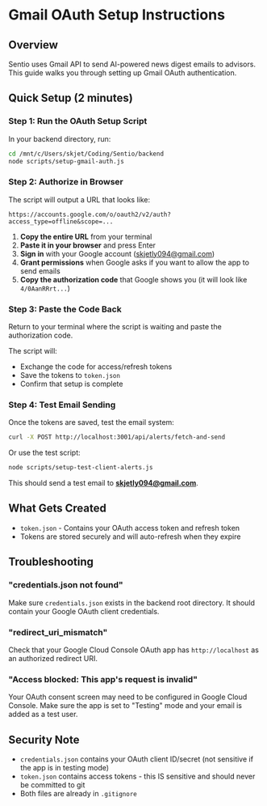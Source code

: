 # Gmail OAuth Setup Instructions

## Overview

Sentio uses Gmail API to send AI-powered news digest emails to advisors. This guide walks you through setting up Gmail OAuth authentication.

## Quick Setup (2 minutes)

### Step 1: Run the OAuth Setup Script

In your backend directory, run:

```bash
cd /mnt/c/Users/skjet/Coding/Sentio/backend
node scripts/setup-gmail-auth.js
```

### Step 2: Authorize in Browser

The script will output a URL that looks like:

```
https://accounts.google.com/o/oauth2/v2/auth?access_type=offline&scope=...
```

1. **Copy the entire URL** from your terminal
2. **Paste it in your browser** and press Enter
3. **Sign in** with your Google account (skjetly094@gmail.com)
4. **Grant permissions** when Google asks if you want to allow the app to send emails
5. **Copy the authorization code** that Google shows you (it will look like `4/0AanRRrt...`)

### Step 3: Paste the Code Back

Return to your terminal where the script is waiting and paste the authorization code.

The script will:
- Exchange the code for access/refresh tokens
- Save the tokens to `token.json`
- Confirm that setup is complete

### Step 4: Test Email Sending

Once the tokens are saved, test the email system:

```bash
curl -X POST http://localhost:3001/api/alerts/fetch-and-send
```

Or use the test script:

```bash
node scripts/setup-test-client-alerts.js
```

This should send a test email to **skjetly094@gmail.com**.

## What Gets Created

- `token.json` - Contains your OAuth access token and refresh token
- Tokens are stored securely and will auto-refresh when they expire

## Troubleshooting

### "credentials.json not found"
Make sure `credentials.json` exists in the backend root directory. It should contain your Google OAuth client credentials.

### "redirect_uri_mismatch"
Check that your Google Cloud Console OAuth app has `http://localhost` as an authorized redirect URI.

### "Access blocked: This app's request is invalid"
Your OAuth consent screen may need to be configured in Google Cloud Console. Make sure the app is set to "Testing" mode and your email is added as a test user.

## Security Note

- `credentials.json` contains your OAuth client ID/secret (not sensitive if the app is in testing mode)
- `token.json` contains access tokens - this IS sensitive and should never be committed to git
- Both files are already in `.gitignore`
